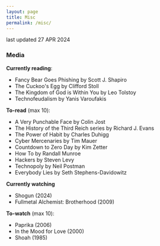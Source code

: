 ```yaml
---
layout: page
title: Misc
permalink: /misc/
---
```


last updated 27 APR 2024

### Media
**Currently reading**:
- Fancy Bear Goes Phishing by Scott J. Shapiro
- The Cuckoo's Egg by Clifford Stoll
- The Kingdom of God is Within You by Leo Tolstoy
- Technofeudalism by Yanis Varoufakis

**To-read** (max 10):
- A Very Punchable Face by Colin Jost
- The History of the Third Reich series by Richard J. Evans
- The Power of Habit by Charles Duhigg
- Cyber Mercenaries by Tim Mauer
- Countdown to Zero Day by Kim Zetter
- How To by Randall Munroe
- Hackers by Steven Levy
- Technopoly by Neil Postman
- Everybody Lies by Seth Stephens-Davidowitz

**Currently watching**
- Shogun (2024)
- Fullmetal Alchemist: Brotherhood (2009)

**To-watch** (max 10):
- Paprika (2006)
- In the Mood for Love (2000)
- Shoah (1985)